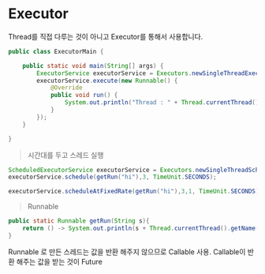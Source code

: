 # Executor

Thread를 직접 다루는 것이 아니고 Executor를 통해서 사용합니다.

```java
public class ExecutorMain {

    public static void main(String[] args) {
        ExecutorService executorService = Executors.newSingleThreadExecutor();
        executorService.execute(new Runnable() {
            @Override
            public void run() {
                System.out.println("Thread : " + Thread.currentThread().getName());
            }
        });
    }

}
```

> 시간대를 두고 스레드 실행
```java 
ScheduledExecutorService executorService = Executors.newSingleThreadScheduledExecutor();
executorService.schedule(getRun("hi"),3, TimeUnit.SECONDS);

executorService.scheduleAtFixedRate(getRun("hi"),3,1, TimeUnit.SECONDS);
```

> Runnable
```java
public static Runnable getRun(String s){
    return () -> System.out.println(s + Thread.currentThread().getName());
}
```

Runnable 로 만든 스레드는 값을 반환 해주지 않으므로 Callable 사용.
Callable이 반환 해주는 값을 받는 것이 Future
